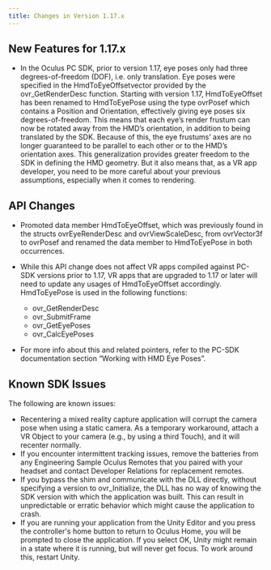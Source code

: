 ```yaml
---
title: Changes in Version 1.17.x
---
```

## New Features for 1.17.x

* In the Oculus PC SDK, prior to version 1.17, eye poses only had three degrees-of-freedom (DOF), i.e. only translation. Eye poses were specified in the HmdToEyeOffsetvector provided by the ovr\_GetRenderDesc function. Starting with version 1.17, HmdToEyeOffset has been renamed to HmdToEyePose using the type ovrPosef which contains a Position and Orientation, effectively giving eye poses six degrees-of-freedom. This means that each eye’s render frustum can now be rotated away from the HMD’s orientation, in addition to being translated by the SDK. Because of this, the eye frustums’ axes are no longer guaranteed to be parallel to each other or to the HMD’s orientation axes. This generalization provides greater freedom to the SDK in defining the HMD geometry. But it also means that, as a VR app developer, you need to be more careful about your previous assumptions, especially when it comes to rendering.
## API Changes

* Promoted data member HmdToEyeOffset, which was previously found in the structs ovrEyeRenderDesc and ovrViewScaleDesc, from ovrVector3f to ovrPosef and renamed the data member to HmdToEyePose in both occurrences.
* While this API change does not affect VR apps compiled against PC-SDK versions prior to 1.17, VR apps that are upgraded to 1.17 or later will need to update any usages of HmdToEyeOffset accordingly. HmdToEyePose is used in the following functions: 
	+ ovr\_GetRenderDesc
	+ ovr\_SubmitFrame
	+ ovr\_GetEyePoses
	+ ovr\_CalcEyePoses
	
* For more info about this and related pointers, refer to the PC-SDK documentation section “Working with HMD Eye Poses”.
## Known SDK Issues

The following are known issues:

* Recentering a mixed reality capture application will corrupt the camera pose when using a static camera. As a temporary workaround, attach a VR Object to your camera (e.g., by using a third Touch), and it will recenter normally.
* If you encounter intermittent tracking issues, remove the batteries from any Engineering Sample Oculus Remotes that you paired with your headset and contact Developer Relations for replacement remotes.
* If you bypass the shim and communicate with the DLL directly, without specifying a version to ovr\_Initialize, the DLL has no way of knowing the SDK version with which the application was built. This can result in unpredictable or erratic behavior which might cause the application to crash.
* If you are running your application from the Unity Editor and you press the controller's home button to return to Oculus Home, you will be prompted to close the application. If you select OK, Unity might remain in a state where it is running, but will never get focus. To work around this, restart Unity.
